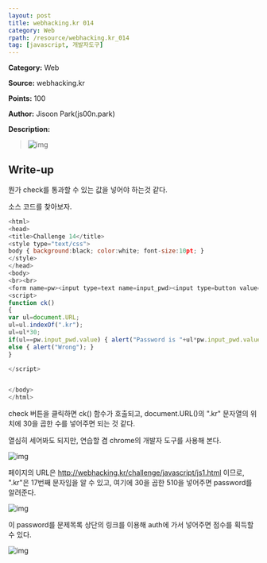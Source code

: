 ```yaml
---
layout: post
title: webhacking.kr 014
category: Web
rpath: /resource/webhacking.kr_014
tag: [javascript, 개발자도구] 
---
```


**Category:** Web

**Source:** webhacking.kr

**Points:** 100

**Author:** Jisoon Park(js00n.park)

**Description:** 

>![img]({{page.rpath|prepend:site.baseurl}}/prob.png)

## Write-up

뭔가 check를 통과할 수 있는 값을 넣어야 하는것 같다.

소스 코드를 찾아보자.

```javascript
<html>
<head>
<title>Challenge 14</title>
<style type="text/css">
body { background:black; color:white; font-size:10pt; }
</style>
</head>
<body>
<br><br>
<form name=pw><input type=text name=input_pwd><input type=button value="check" onclick=ck()></form>
<script>
function ck()
{
var ul=document.URL;
ul=ul.indexOf(".kr");
ul=ul*30;
if(ul==pw.input_pwd.value) { alert("Password is "+ul*pw.input_pwd.value); }
else { alert("Wrong"); }
}

</script>


</body>
</html>

```

check 버튼을 클릭하면 ck() 함수가 호출되고, document.URL()의 ".kr" 문자열의 위치에 30을 곱한 수를 넣어주면 되는 것 같다.

열심히 세어봐도 되지만, 연습할 겸 chrome의 개발자 도구를 사용해 본다.

![img]({{page.rpath|prepend:site.baseurl}}/calc.png)

페이지의 URL은 http://webhacking.kr/challenge/javascript/js1.html 이므로, ".kr"은 17번째 문자임을 알 수 있고, 여기에 30을 곱한 510을 넣어주면 password를 알려준다.

![img]({{page.rpath|prepend:site.baseurl}}/pwd.png)

이 password를 문제목록 상단의 링크를 이용해 auth에 가서 넣어주면 점수를 획득할 수 있다.

![img]({{page.rpath|prepend:site.baseurl}}/flag.png)

